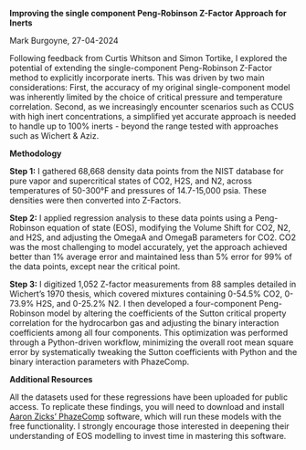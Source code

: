 **Improving the single component Peng-Robinson Z-Factor Approach for Inerts**

Mark Burgoyne, 27-04-2024

Following feedback from Curtis Whitson and Simon Tortike, I explored the potential of extending the single-component Peng-Robinson Z-Factor method to explicitly incorporate inerts. This was driven by two main considerations: First, the accuracy of my original single-component model was inherently limited by the choice of critical pressure and temperature correlation. Second, as we increasingly encounter scenarios such as CCUS with high inert concentrations, a simplified yet accurate approach is needed to handle up to 100% inerts - beyond the range tested with approaches such as Wichert & Aziz.

**Methodology**

**Step 1:** I gathered 68,668 density data points from the NIST database for pure vapor and supercritical states of CO2, H2S, and N2, across temperatures of 50-300°F and pressures of 14.7-15,000 psia. These densities were then converted into Z-Factors.

**Step 2:** I applied regression analysis to these data points using a Peng-Robinson equation of state (EOS), modifying the Volume Shift for CO2, N2, and H2S, and adjusting the OmegaA and OmegaB parameters for CO2. CO2 was the most challenging to model accurately, yet the approach achieved better than 1% average error and maintained less than 5% error for 99% of the data points, except near the critical point.

**Step 3:** I digitized 1,052 Z-factor measurements from 88 samples detailed in Wichert’s 1970 thesis, which covered mixtures containing 0-54.5% CO2, 0-73.9% H2S, and 0-25.2% N2. I then developed a four-component Peng-Robinson model by altering the coefficients of the Sutton critical property correlation for the hydrocarbon gas and adjusting the binary interaction coefficients among all four components. This optimization was performed through a Python-driven workflow, minimizing the overall root mean square error by systematically tweaking the Sutton coefficients with Python and the binary interaction parameters with PhazeComp.

**Additional Resources**

All the datasets used for these regressions have been uploaded for public access. To replicate these findings, you will need to download and install [Aaron Zicks’ PhazeComp](https://www.zicktech.com/phazecomp.html) software, which will run these models with the free functionality. I strongly encourage those interested in deepening their understanding of EOS modelling to invest time in mastering this software.



